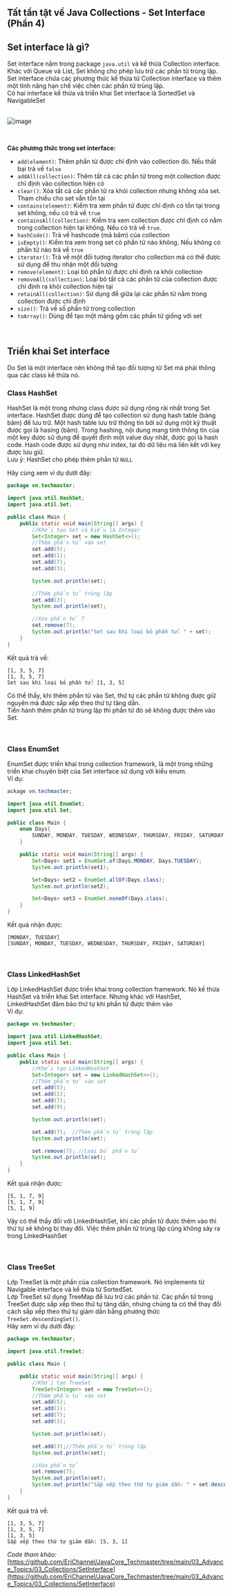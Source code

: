 ## Tất tần tật về Java Collections - Set Interface (Phần 4)

## Set interface là gì?

Set interface nằm trong package `java.util` và kế thừa Collection interface. Khác với Queue và List, Set không cho phép lưu trữ các phần tử trùng lặp. Set interface chứa các phương thức kế thừa từ Collection interface và thêm một tính năng hạn chế việc chèn các phần tử trùng lặp.  
Có hai interface kế thừa và triển khai Set interface là SortedSet và NavigableSet  
</br> 

![image](image/set_interface.png)

</br> 

**Các phương thức trong set interface:**  
- `add(element)`: Thêm phần tử được chỉ định vào collection đó. Nếu thất bại trả về `false`
- `addAll(collection)`: Thêm tất cả các phần tử trong một collection được chỉ định vào collection hiện có
- `clear()`: Xóa tất cả các phần tử ra khỏi collection nhưng không xóa set. Tham chiếu cho set vẫn tồn tại
- `contains(element)`: Kiểm tra xem phần tử được chỉ định có tồn tại trong set không, nếu có trả về `true`
- `containsAll(collection)`: Kiểm tra xem collection được chỉ định có nằm trong collection hiện tại không. Nếu có trả về `true`.
- `hashCode()`: Trả về hashcode (mã băm) của collection
- `isEmpty()`: Kiểm tra xem trong set có phần tử nào không. Nếu không có phần tử nào trả về `true`
- `iterator()`: Trả về một đối tượng iterator cho collection mà có thể được sử dụng để thu nhận một đối tượng
- `remove(element)`: Loại bỏ phần tử được chỉ định ra khỏi collection
- `removeAll(collection)`: Loại bỏ tất cả các phần tử của collection được chỉ định ra khỏi collection hiện tại
- `retainAll(collection)`: Sử dụng để giữa lại các phần tử nằm trong collection được chỉ định 
- `size()`: Trả về số phần tử trong collection
- `toArray()`: Dùng để tạo một mảng gồm các phần tử giống với set

</br>

## Triển khai Set interface
Do Set là một interface nên không thể tạo đối tượng từ Set mà phải thông qua các class kế thừa nó.

### Class HashSet
HashSet là một trong nhưng class được sử dụng rộng rãi nhất trong Set interface. HashSet được dùng để tạo collection sử dụng hash table (bảng băm) để lưu trữ. 
Một hash table lưu trữ thông tin bởi sử dụng một kỹ thuật được gọi là hasing (băm). Trong hashing, nội dung mang tính thông tin của một key được sử dụng để quyết định một value duy nhất, được gọi là hash code. Hash code được sử dụng như index, tại đó dữ liệu mà liên kết với key được lưu giữ.  
Lưu ý: HashSet cho phép thêm phần tử `NULL`  

Hãy cùng xem ví dụ dưới đây:  
```java
package vn.techmaster;

import java.util.HashSet;
import java.util.Set;

public class Main {
    public static void main(String[] args) {
        //Khởi tạo Set có kiểu là Integer
        Set<Integer> set = new HashSet<>();
        //Thêm phần tử vào set
        set.add(5);
        set.add(1);
        set.add(7);
        set.add(3);

        System.out.println(set);

        //Thêm phần tử trùng lặp
        set.add(3);
        System.out.println(set);

        //Xóa phần tử 7
        set.remove(7);
        System.out.println("Set sau khi loại bỏ phần tử: " + set);
    }
}
```

Kết quả trả về: 
```
[1, 3, 5, 7]
[1, 3, 5, 7]
Set sau khi loại bỏ phần tử: [1, 3, 5]
```

Có thể thấy, khi thêm phần tử vào Set, thứ tự các phần tử không được giữ nguyên mà được sắp xếp theo thứ tự tăng dần.  
Tiến hành thêm phần tử trùng lặp thì phần tử đó sẽ không được thêm vào Set.  

<br/>

### Class EnumSet

EnumSet được triển khai trong collection framework, là một trong những triển khai chuyên biệt của Set interface sử dụng với kiểu enum.   
Ví dụ:  
```java
ackage vn.techmaster;

import java.util.EnumSet;
import java.util.Set;

public class Main {
    enum Days{
        SUNDAY, MONDAY, TUESDAY, WEDNESDAY, THURSDAY, FRIDAY, SATURDAY
    }

    public static void main(String[] args) {
        Set<Days> set1 = EnumSet.of(Days.MONDAY, Days.TUESDAY);
        System.out.println(set1);

        Set<Days> set2 = EnumSet.allOf(Days.class);
        System.out.println(set2);

        Set<Days> set3 = EnumSet.noneOf(Days.class);
    }
}
```

Kết quả nhận được:
```
[MONDAY, TUESDAY]
[SUNDAY, MONDAY, TUESDAY, WEDNESDAY, THURSDAY, FRIDAY, SATURDAY]
```

<br/>  

### Class LinkedHashSet
Lớp LinkedHashSet được triển khai trong collection framework. Nó kế thừa HashSet và triển khai Set interface. Nhưng khác với HashSet, LinkedHashSet đảm bảo thứ tự khi phần tử được thêm vào   
Ví dụ:  
```java
package vn.techmaster;

import java.util.LinkedHashSet;
import java.util.Set;

public class Main {
    public static void main(String[] args) {
        //Khởi tạo LinkedHashSet
        Set<Integer> set = new LinkedHashSet<>();
        //Thêm phần tử vào set
        set.add(5);
        set.add(1);
        set.add(7);
        set.add(9);

        System.out.println(set);

        set.add(7);  //Thêm phần tử trùng lặp
        System.out.println(set);

        set.remove(7); //Loại bỏ phần tử
        System.out.println(set);
    }
}
```

Kết quả nhận được:  
```
[5, 1, 7, 9]
[5, 1, 7, 9]
[5, 1, 9]
``` 

Vậy có thể thấy đối với LinkedHashSet, khi các phần tử được thêm vào thì thứ tự sẽ không bị thay đổi. Việc thêm phần tử trùng lặp cũng không sảy ra trong LinkedHashSet  

<br/>  

### Class TreeSet  
Lớp TreeSet là một phần của collection framework. Nó implements từ Navigable interface và kế thừa từ SortedSet.  
Lớp TreeSet sử dụng TreeMap để lưu trữ các phần tử. Các phần tử trong TreeSet được sắp xếp theo thứ tự tăng dần, nhưng chúng ta có thể thay đổi cách sắp xếp theo thứ tự giảm dần bằng phương thức `TreeSet.descendingSet()`.   
Hãy xem ví dụ dưới đây:  
```java
package vn.techmaster;

import java.util.TreeSet;

public class Main {

    public static void main(String[] args) {
        //Khởi tạo TreeSet
        TreeSet<Integer> set = new TreeSet<>();
        //Thêm phần tử vào set
        set.add(5);
        set.add(1);
        set.add(7);
        set.add(3);

        System.out.println(set);

        set.add(3);//Thêm phần tử trùng lặp
        System.out.println(set);

        //Xóa phần tử
        set.remove(7);
        System.out.println(set);
        System.out.println("Sắp xếp theo thứ tự giảm dần: " + set.descendingSet());
    }
}
```

Kết quả trả về:  
```
[1, 3, 5, 7]
[1, 3, 5, 7]
[1, 3, 5]
Sắp xếp theo thứ tự giảm dần: [5, 3, 1]
```

*Code tham khảo:* [https://github.com/EriChannel/JavaCore_Techmaster/tree/main/03_Advance_Topics/03_Collections/SetInterface](https://github.com/EriChannel/JavaCore_Techmaster/tree/main/03_Advance_Topics/03_Collections/SetInterface)